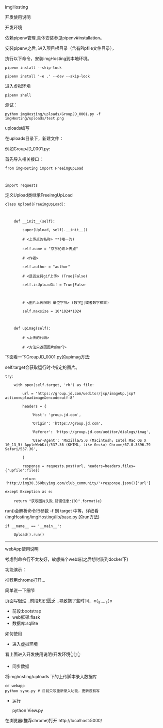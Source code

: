 imgHosting

开发使用说明

开发环境

依赖pipenv管理,具体安装参见pipenv#installation。

安装pipenv之后, 进入项目根目录（含有Pipfile文件目录），

 

执行以下命令，安装imgHosting到本地环境。

    pipenv install --skip-lock
    
    pipenv install '-e .' --dev --skip-lock
    

进入虚拟环境

    pipenv shell
    

测试：

    python imgHosting/uploads/GroupJD_0001.py -f imgHosting/uploads/test.png
    

 

uploads编写

 

在uploads目录下，新建文件：

 

例如GroupJD_0001.py:

 

首先导入相关接口：

    from imgHosting import FreeimgUpLoad
    
     
    
    import requests
    

定义Upload类继承FreeimgUpLoad

 

    class Upload(FreeimgUpLoad):
    
     
    
        def __init__(self):
    
            super(Upload, self).__init__()
    
            # <上传点的名称> **(唯一的)
    
            self.name = "京东论坛上传点"
    
            # <作者>
    
            self.author = "author"
    
            # <是否支持gif上传> (True|False)
    
            self.isUploadGif = True|False
    
     
    
            # <图片上传限制 单位字节> (数字|或者数字相乘)
    
            self.maxsize = 10*1024*1024
    
     
    
        def upimag(self):
    
            # <上传的代码>
    
            # <方法只返回图片的url>
    

下面看一下GroupJD_0001.py的upimag方法:

 

self.target会获取运行时-f指定的图片。

 

    try:
    
        with open(self.target, 'rb') as file:
    
            url = 'https://group.jd.com/ueditor/jsp/imageUp.jsp?action=uploadimage&encode=utf-8'
    
            headers = {
    
                'Host': 'group.jd.com',
    
                'Origin': 'https://group.jd.com',
    
                'Referer': 'https://group.jd.com/ueditor/dialogs/imag',
    
                'User-Agent': 'Mozilla/5.0 (Macintosh; Intel Mac OS X 10_13_5) AppleWebKit/537.36 (KHTML, like Gecko) Chrome/67.0.3396.79 Safari/537.36',   
    
            }
    
            response = requests.post(url, headers=headers,files={'upfile':file})
    
            return 'http://img30.360buyimg.com/club_community/'+response.json()['url']
    
    except Exception as e:
    
        return "获取图片失败.错误信息:{0}".format(e)
    

run()会解析命令行参数 -f 到 target 中等，详细看(imgHosting/imgHosting/lib/base.py 的run方法)

    if __name__ == '__main__':
    
        Upload().run()
    

 

---

webApp使用说明

考虑到命令行不太友好，故想搞个web端(之后想封装到docker下)

 

功能演示：

推荐用chrome打开...



 

简单说一下细节

页面写很烂...前段知识匮乏…导致拖了些时间... o(╥﹏╥)o

 

- 前段:bootstrap
- web框架:flask
- 数据库:sqllite

 

如何使用

 

- 进入虚拟环境 

看上面进入开发使用说明/开发环境👆👆👆

- 同步数据

将imghosting/uploads 下的上传脚本录入数据库

    cd webapp
    python sync.py # 目前只写重新录入功能，更新没有写

- 运行

    python View.py

在浏览器(推荐chrome)打开 http://localhost:5000/
